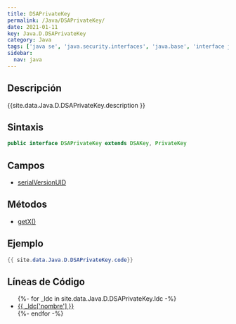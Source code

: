 ```yaml
---
title: DSAPrivateKey
permalink: /Java/DSAPrivateKey/
date: 2021-01-11
key: Java.D.DSAPrivateKey
category: Java
tags: ['java se', 'java.security.interfaces', 'java.base', 'interface java', 'Java 1.1']
sidebar: 
  nav: java
---
```


## Descripción
{{site.data.Java.D.DSAPrivateKey.description }}

## Sintaxis
~~~java
public interface DSAPrivateKey extends DSAKey, PrivateKey
~~~

## Campos
* [serialVersionUID](/Java/DSAPrivateKey/serialVersionUID/)

## Métodos
* [getX()](/Java/DSAPrivateKey/getX/)

## Ejemplo
~~~java
{{ site.data.Java.D.DSAPrivateKey.code}}
~~~

## Líneas de Código
<ul>
{%- for _ldc in site.data.Java.D.DSAPrivateKey.ldc -%}
   <li>
       <a href="{{_ldc['url'] }}">{{ _ldc['nombre'] }}</a>
   </li>
{%- endfor -%}
</ul>
